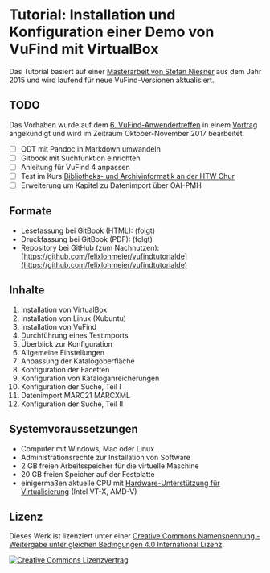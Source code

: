 # Tutorial: Installation und Konfiguration einer Demo von VuFind mit VirtualBox

Das Tutorial basiert auf einer [Masterarbeit von Stefan Niesner](http://malisprojekte.web.th-koeln.de/wordpress/stefan-niesner/) aus dem Jahr 2015 und wird laufend für neue VuFind-Versionen aktualisiert.

## TODO

Das Vorhaben wurde auf dem [6. VuFind-Anwendertreffen](http://www.vufind.de/anwendertreffen/anwendertreffen-2017/) in einem [Vortrag](https://felixlohmeier.de/slides/2017-09-28_vufind-anwendertreffen-keynote.html#/38) angekündigt und wird im Zeitraum Oktober-November 2017 bearbeitet.

- [ ] ODT mit Pandoc in Markdown umwandeln
- [ ] Gitbook mit Suchfunktion einrichten
- [ ] Anleitung für VuFind 4 anpassen
- [ ] Test im Kurs [Bibliotheks- und Archivinformatik an der HTW Chur](https://www.gitbook.com/read/book/felixlohmeier/kurs-bibliotheks-und-archivinformatik)
- [ ] Erweiterung um Kapitel zu Datenimport über OAI-PMH

## Formate

* Lesefassung bei GitBook \(HTML\): (folgt)
* Druckfassung bei GitBook \(PDF\): (folgt)
* Repository bei GitHub \(zum Nachnutzen\): [https://github.com/felixlohmeier/vufindtutorialde](https://github.com/felixlohmeier/vufindtutorialde)

## Inhalte

1. Installation von VirtualBox
2. Installation von Linux (Xubuntu)
3. Installation von VuFind
4. Durchführung eines Testimports
5. Überblick zur Konfiguration
6. Allgemeine Einstellungen
7. Anpassung der Katalogoberfläche
8. Konfiguration der Facetten
9. Konfiguration von Kataloganreicherungen
10. Konfiguration der Suche, Teil I
11. Datenimport MARC21 MARCXML
12. Konfiguration der Suche, Teil II

## Systemvoraussetzungen

* Computer mit Windows, Mac oder Linux
* Administrationsrechte zur Installation von Software
* 2 GB freien Arbeitsspeicher für die virtuelle Maschine
* 20 GB freien Speicher auf der Festplatte
* einigermaßen aktuelle CPU mit [Hardware-Unterstützung für Virtualisierung](http://www.sysprobs.com/disable-enable-virtualization-technology-bios) (Intel VT-X, AMD-V)

## Lizenz

Dieses Werk ist lizenziert unter einer [Creative Commons Namensnennung - Weitergabe unter gleichen Bedingungen 4.0 International Lizenz](http://creativecommons.org/licenses/by-sa/4.0/).

[![Creative Commons Lizenzvertrag](https://i.creativecommons.org/l/by-sa/4.0/88x31.png)](http://creativecommons.org/licenses/by-sa/4.0/)

